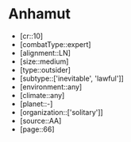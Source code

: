 
# Anhamut

- [cr::10]
- [combatType::expert]
- [alignment::LN]
- [size::medium]
- [type::outsider]
- [subtype::['inevitable', 'lawful']]
- [environment::any]
- [climate::any]
- [planet::-]
- [organization::['solitary']]
- [source::AA]
- [page::66]
